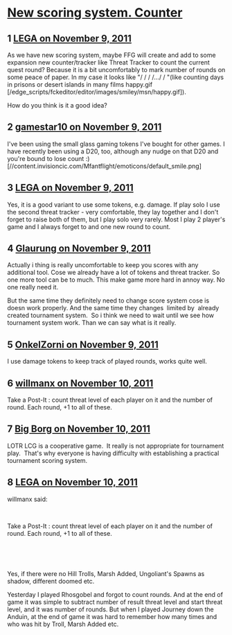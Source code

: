 # [New scoring system. Counter](https://community.fantasyflightgames.com/topic/56039-new-scoring-system-counter/)

## 1 [LEGA on November 9, 2011](https://community.fantasyflightgames.com/topic/56039-new-scoring-system-counter/?do=findComment&comment=553821)

As we have new scoring system, maybe FFG will create and add to some expansion new counter/tracker like Threat Tracker to count the current quest round? Because it is a bit uncomfortably to mark number of rounds on some peace of paper. In my case it looks like "/ / / /.../ / "(like counting days in prisons or desert islands in many films happy.gif [/edge_scripts/fckeditor/editor/images/smiley/msn/happy.gif]).

How do you think is it a good idea?

## 2 [gamestar10 on November 9, 2011](https://community.fantasyflightgames.com/topic/56039-new-scoring-system-counter/?do=findComment&comment=553823)

I've been using the small glass gaming tokens I've bought for other games. I have recently been using a D20, too, although any nudge on that D20 and you're bound to lose count :) [//content.invisioncic.com/Mfantflight/emoticons/default_smile.png]

## 3 [LEGA on November 9, 2011](https://community.fantasyflightgames.com/topic/56039-new-scoring-system-counter/?do=findComment&comment=553826)

Yes, it is a good variant to use some tokens, e.g. damage. If play solo I use the second threat tracker - very comfortable, they lay together and I don't forget to raise both of them, but I play solo very rarely. Most I play 2 player's game and I always forget to and one new round to count.

## 4 [Glaurung on November 9, 2011](https://community.fantasyflightgames.com/topic/56039-new-scoring-system-counter/?do=findComment&comment=553835)

Actually i thing is really uncomfortable to keep you scores with any additional tool. Cose we already have a lot of tokens and threat tracker. So one more tool can be to much. This make game more hard in annoy way. No one really need it.

But the same time they definitely need to change score system cose is doesn work properly. And the same time they changes  limited by  already created tournament system.  So i think we need to wait until we see how tournament system work. Than we can say what is it really.

## 5 [OnkelZorni on November 9, 2011](https://community.fantasyflightgames.com/topic/56039-new-scoring-system-counter/?do=findComment&comment=553920)

I use damage tokens to keep track of played rounds, works quite well.

## 6 [willmanx on November 10, 2011](https://community.fantasyflightgames.com/topic/56039-new-scoring-system-counter/?do=findComment&comment=554317)

Take a Post-It : count threat level of each player on it and the number of round. Each round, +1 to all of these.

## 7 [Big Borg on November 10, 2011](https://community.fantasyflightgames.com/topic/56039-new-scoring-system-counter/?do=findComment&comment=554325)

LOTR LCG is a cooperative game.  It really is not appropriate for tournament play.  That's why everyone is having difficulty with establishing a practical tournament scoring system.

## 8 [LEGA on November 10, 2011](https://community.fantasyflightgames.com/topic/56039-new-scoring-system-counter/?do=findComment&comment=554327)

willmanx said:

 

Take a Post-It : count threat level of each player on it and the number of round. Each round, +1 to all of these.

 

 

Yes, if there were no Hill Trolls, Marsh Added, Ungoliant's Spawns as shadow, different doomed etc.

Yesterday I played Rhosgobel and forgot to count rounds. And at the end of game it was simple to subtract number of result threat level and start threat level, and it was number of rounds. But when I played Journey down the Anduin, at the end of game it was hard to remember how many times and who was hit by Troll, Marsh Added etc.

